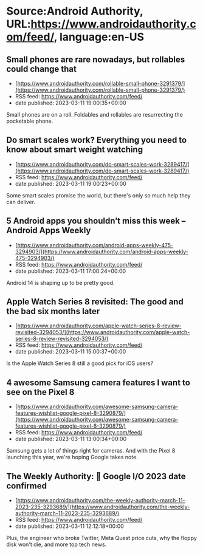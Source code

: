 # Source:Android Authority, URL:https://www.androidauthority.com/feed/, language:en-US

## Small phones are rare nowadays, but rollables could change that
 - [https://www.androidauthority.com/rollable-small-phone-3291379/](https://www.androidauthority.com/rollable-small-phone-3291379/)
 - RSS feed: https://www.androidauthority.com/feed/
 - date published: 2023-03-11 19:00:35+00:00

Small phones are on a roll. Foldables and rollables are resurrecting the pocketable phone.

## Do smart scales work? Everything you need to know about smart weight watching
 - [https://www.androidauthority.com/do-smart-scales-work-3289417/](https://www.androidauthority.com/do-smart-scales-work-3289417/)
 - RSS feed: https://www.androidauthority.com/feed/
 - date published: 2023-03-11 19:00:23+00:00

Some smart scales promise the world, but there's only so much help they can deliver.

## 5 Android apps you shouldn’t miss this week – Android Apps Weekly
 - [https://www.androidauthority.com/android-apps-weekly-475-3294903/](https://www.androidauthority.com/android-apps-weekly-475-3294903/)
 - RSS feed: https://www.androidauthority.com/feed/
 - date published: 2023-03-11 17:00:24+00:00

Android 14 is shaping up to be pretty good.

## Apple Watch Series 8 revisited: The good and the bad six months later
 - [https://www.androidauthority.com/apple-watch-series-8-review-revisited-3294053/](https://www.androidauthority.com/apple-watch-series-8-review-revisited-3294053/)
 - RSS feed: https://www.androidauthority.com/feed/
 - date published: 2023-03-11 15:00:37+00:00

Is the Apple Watch Series 8 still a good pick for iOS users?

## 4 awesome Samsung camera features I want to see on the Pixel 8
 - [https://www.androidauthority.com/awesome-samsung-camera-features-wishlist-google-pixel-8-3290879/](https://www.androidauthority.com/awesome-samsung-camera-features-wishlist-google-pixel-8-3290879/)
 - RSS feed: https://www.androidauthority.com/feed/
 - date published: 2023-03-11 13:00:34+00:00

Samsung gets a lot of things right for cameras. And with the Pixel 8 launching this year, we're hoping Google takes note.

## The Weekly Authority: 📅 Google I/O 2023 date confirmed
 - [https://www.androidauthority.com/the-weekly-authority-march-11-2023-235-3293689/](https://www.androidauthority.com/the-weekly-authority-march-11-2023-235-3293689/)
 - RSS feed: https://www.androidauthority.com/feed/
 - date published: 2023-03-11 12:12:18+00:00

Plus, the engineer who broke Twitter, Meta Quest price cuts, why the floppy disk won't die, and more top tech news.


